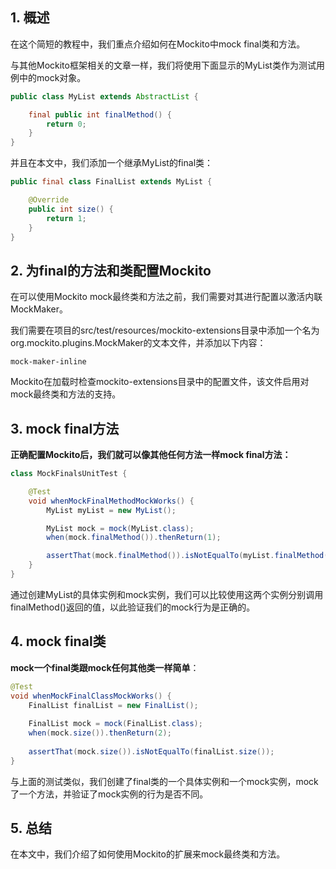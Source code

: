 ## 1. 概述

在这个简短的教程中，我们重点介绍如何在Mockito中mock final类和方法。

与其他Mockito框架相关的文章一样，我们将使用下面显示的MyList类作为测试用例中的mock对象。

```java
public class MyList extends AbstractList {

    final public int finalMethod() {
        return 0;
    }
}
```

并且在本文中，我们添加一个继承MyList的final类：

```java
public final class FinalList extends MyList {

    @Override
    public int size() {
        return 1;
    }
}
```

## 2. 为final的方法和类配置Mockito

在可以使用Mockito mock最终类和方法之前，我们需要对其进行配置以激活内联MockMaker。

我们需要在项目的src/test/resources/mockito-extensions目录中添加一个名为org.mockito.plugins.MockMaker的文本文件，并添加以下内容：

```text
mock-maker-inline
```

Mockito在加载时检查mockito-extensions目录中的配置文件，该文件启用对mock最终类和方法的支持。

## 3. mock final方法

**正确配置Mockito后，我们就可以像其他任何方法一样mock final方法：**

```java
class MockFinalsUnitTest {

    @Test
    void whenMockFinalMethodMockWorks() {
        MyList myList = new MyList();

        MyList mock = mock(MyList.class);
        when(mock.finalMethod()).thenReturn(1);

        assertThat(mock.finalMethod()).isNotEqualTo(myList.finalMethod());
    }
}
```

通过创建MyList的具体实例和mock实例，我们可以比较使用这两个实例分别调用finalMethod()返回的值，以此验证我们的mock行为是正确的。

## 4. mock final类

**mock一个final类跟mock任何其他类一样简单**：

```java
@Test
void whenMockFinalClassMockWorks() {
    FinalList finalList = new FinalList();
    
    FinalList mock = mock(FinalList.class);
    when(mock.size()).thenReturn(2);
    
    assertThat(mock.size()).isNotEqualTo(finalList.size());
}
```

与上面的测试类似，我们创建了final类的一个具体实例和一个mock实例，mock了一个方法，并验证了mock实例的行为是否不同。

## 5. 总结

在本文中，我们介绍了如何使用Mockito的扩展来mock最终类和方法。